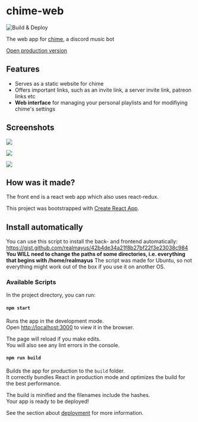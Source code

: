 # chime-web
![Build & Deploy](https://github.com/realmayus/chime-web/workflows/Build%20&%20Deploy/badge.svg)

The web app for [chime](https://github.com/realmayus/chime), a discord music bot

[Open production version](https://chime.realmayus.xyz)

## Features
* Serves as a static website for chime
* Offers important links, such as an invite link, a server invite link, patreon links etc
* **Web interface** for managing your personal playlists and for modifiying chime's settings


## Screenshots
![](https://i.imgur.com/HYr2xjO.png)

![](https://i.imgur.com/xT55Abd.png)

![](https://i.imgur.com/ohT9TdG.png)


## How was it made?
The front end is a react web app which also uses react-redux.

This project was bootstrapped with [Create React App](https://github.com/facebook/create-react-app).

## Install automatically
You can use this script to install the back- and frontend automatically:
https://gist.github.com/realmayus/42b4de34a21f8b27bf22f3e23038c984
**You WILL need to change the paths of some directories, i.e. everything that begins with /home/realmayus**
The script was made for Ubuntu, so not everything might work out of the box if you use it on another OS.

### Available Scripts

In the project directory, you can run:

#### `npm start`

Runs the app in the development mode.<br />
Open [http://localhost:3000](http://localhost:3000) to view it in the browser.

The page will reload if you make edits.<br />
You will also see any lint errors in the console.

#### `npm run build`

Builds the app for production to the `build` folder.<br />
It correctly bundles React in production mode and optimizes the build for the best performance.

The build is minified and the filenames include the hashes.<br />
Your app is ready to be deployed!

See the section about [deployment](https://facebook.github.io/create-react-app/docs/deployment) for more information.

